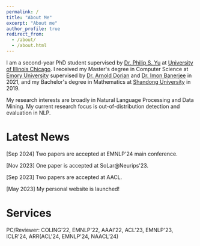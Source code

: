 ```yaml
---
permalink: /
title: "About Me"
excerpt: "About me"
author_profile: true
redirect_from: 
  - /about/
  - /about.html
---
```


I am a second-year PhD student supervised by [Dr. Philip S. Yu](https://scholar.google.com/citations?user=D0lL1r0AAAAJ&hl=en) at [University of Illinois Chicago](https://www.uic.edu). I received my Master's degree in Computer Science at [Emory University](https://www.emory.edu/home/index.html) supervised by [Dr. Arnold Dorian](https://scholar.google.com/citations?user=2jEFz5EAAAAJ&hl=en) and [Dr. Imon Banerjee](https://scholar.google.com/citations?user=hagJ_W8AAAAJ&hl=en)  in 2021, and my Bachelor's degree in Mathematics at [Shandong University](https://en.sdu.edu.cn) in 2019. 

My research interests are broadly in Natural Language Processing and Data Mining. My current research focus is out-of-distribution detection and evaluation in NLP.

Latest News
======
[Sep 2024] Two papers are accepted at EMNLP'24 main conference.

[Nov 2023] One paper is accepted at SoLar@Neurips'23.

[Sep 2023] Two papers are accepted at AACL.

[May 2023] My personal website is launched!

Services
======

PC/Reviewer: COLING'22, EMNLP'22, AAAI'22, ACL'23, EMNLP'23, ICLR'24, ARR(ACL'24, EMNLP'24, NAACL'24)

 
